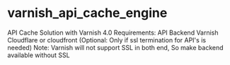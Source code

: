 # varnish_api_cache_engine
API Cache Solution with Varnish 4.0
Requirements: API Backend
              Varnish
              Cloudflare or cloudfront (Optional: Only if ssl termination for API's is needed)
Note: Varnish will not support SSL in both end, So make backend available without SSL


